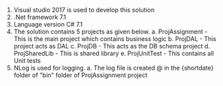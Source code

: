 
1. Visual studio 2017 is used to develop this solution
2. .Net framework 7.1
3. Language version C# 7.1
4. The solution contains 5 projects as given below.
	a. ProjAssignment  - This is the main project which contains business logic
	b. ProjDAL - This project acts as DAL
	c. ProjDB - This acts as the DB schema project
	d. ProjSharedLib - This is shared library
	e. ProjUnitTest - This contains all Unit tests
5. NLog is used for logging. 
   a. The log file is created @ in the {shortdate} folder of "bin" folder of ProjAssignment project
  
